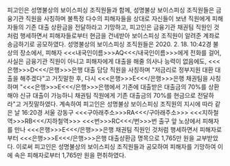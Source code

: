 피고인은 성명불상의 보이스피싱 조직원들과 함께, 성명불상 보이스피싱 조직원들은 금융기관 직원을 사칭하며 불특정 다수의 피해자들을 상대로 자신들이 보낸 직원에게 피해자들의 기존 대출 상환금을 전달하라고 기망하고, 피고인은 금융기관 채권팀 직원인 것처럼 행세하면서 피해자들로부터 현금을 건네받아 보이스피싱 조직원이 알려준 계좌로 송금하기로 공모하였다.
성명불상의 보이스피싱 조직원들은 2020. 2. 18. 10:42경 불상의 장소에서, 피해자 <<<내국인이름>>>AQ<<</내국인이름>>>에게 전화를 걸어, 사실은 금융기관 직원이 아니고 피해자에게 대출을 해줄 의사나 능력이 없음에도, <<<은행>>>D<<</은행>>>은행 대출 담당 직원을 사칭하며 "저금리로 정부지원 대환 대출을 해주겠다"고 거짓말한 후, 다시 <<<은행>>>E<<</은행>>>은행 채권팀을 사칭하며 "<<<은행>>>E<<</은행>>>은행에서 기존에 대출받은 대출금의 70%를 상환해야 신규 대출이 가능하니 채권팀 직원에게 기존 대출금의 70%를 현금으로 전달하라"고 거짓말하였다.
계속하여 피고인은 성명불상 보이스피싱 조직원의 지시에 따라 같은 날 16:20경 서울 강동구 <<<구아래주소>>>RA<<</구아래주소>>> <<<지하철역>>>RB<<</지하철역>>> <<<번>>>RC<<</번>>>번 출구 앞 노상에서 피해자를 만나 <<<은행>>>E<<</은행>>>은행 채권팀 직원인 것처럼 행세하면서 피해자로부터 <<<은행>>>E<<</은행>>>은행 대출상환금 명목으로 1,765만 원을 교부받았다.
이로써 피고인은 성명불상의 보이스피싱 조직원들과 공모하여 피해자를 기망하여 이에 속은 피해자로부터 1,765만 원을 편취하였다.